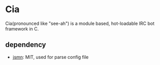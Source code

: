 Cia
====

Cia(pronounced like "see-ah") is a module based, hot-loadable IRC bot framework in C.

dependency
----

* [jsmn](https://github.com/zserge/jsmn): MIT, used for parse config file
